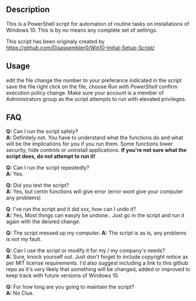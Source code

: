 ## Description

This is a PowerShell script for automation of routine tasks on installations of Windows 10. 
This is by no means any complete set of settings.

This script has been originaly created by https://github.com/Disassembler0/Win10-Initial-Setup-Script/

## Usage
edit the file
change the number to your preferance indicated in the script
save the file
right click on the file, 
choose *Run with PowerShell*
confirm execution policy change. 
Make sure your account is a member of Administrators group as the script attempts to run with elevated privileges.

## FAQ

**Q:** Can I run the script safely?  
**A:** Definitely not. You have to understand what the functions do and what will be the implications for you if you run them. Some functions lower security, hide controls or uninstall applications. **If you're not sure what the script does, do not attempt to run it!**

**Q:** Can I run the script repeatedly?  
**A:** Yes.

**Q:** Did you test the script?  
**A:** Yes, but certin functions will give error (error wont give your computer any problems)

**Q**: I've run the script and it did xxx, how can I undo it?  
**A:** Yes, Most things can easyly be undone.. Just go in the script and run it again with the deisred change.

**Q:** The script messed up my computer.
**A:** The script is as is, any problems is not my fault.

**Q:** Can I use the script or modify it for my / my company's needs?  
**A:** Sure, knock yourself out. Just don't forget to include copyright notice as per MIT license requirements. I'd also suggest including a link to this github repo as it's very likely that something will be changed, added or improved to keep track with future versions of Windows 10.

**Q:** For how long are you going to maintain the script?  
**A:** No Clue.
